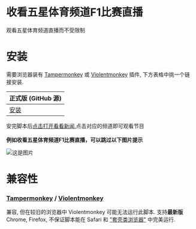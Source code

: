# 收看五星体育频道F1比赛直播<br>
观看五星体育频道直播而不受限制

# 安装
需要浏览器装有 [Tampermonkey](https://tampermonkey.net/) 或 [Violentmonkey](https://violentmonkey.github.io/) 插件, 下方表格中挑一个链接安装.

|正式版 (GitHub 源)                                                                           |
|---------------------------------------------------------------------------------------------|
| [安装](https://raw.githubusercontent.com/Popukok/smg_live/refs/heads/main/smg_fivestar.js)  |

安完脚本后[点击打开看看新闻](https://live.kankanews.com/huikan),点击对应的频道即可观看节目<br>
<br>
**例如收看五星体育频道F1比赛直播，可以跳过以下图片提示**

![这是图片](https://p.statickksmg.com/cont/2023/10/08/image_1696731269_qOxBpp34.jpg "")

# 兼容性
### [Tampermonkey](https://tampermonkey.net/) / [Violentmonkey](https://violentmonkey.github.io/)
兼容, 但在较旧的浏览器中 Violentmonkey 可能无法运行此脚本.
支持**最新版** Chrome, Firefox, 不保证脚本能在 Safari 和 ["套壳类浏览器"](https://www.jianshu.com/p/67d790a8f221) 中完美运行.
